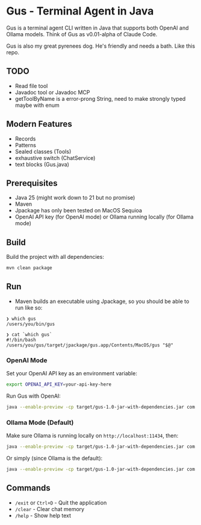 # Gus - Terminal Agent in Java

Gus is a terminal agent CLI written in Java that supports both OpenAI and Ollama models. Think of Gus as v0.01-alpha of Claude Code.

Gus is also my great pyrenees dog. He's friendly and needs a bath. Like this repo.


## TODO

- Read file tool
- Javadoc tool or Javadoc MCP
- getToolByName is a error-prong String, need to make strongly typed maybe with enum


## Modern Features
- Records
- Patterns
- Sealed classes (Tools)
- exhaustive switch (ChatService)
- text blocks (Gus.java)



## Prerequisites

- Java 25 (might work down to 21 but no promise)
- Maven
- Jpackage has only been tested on MacOS Sequioa
- OpenAI API key (for OpenAI mode) or Ollama running locally (for Ollama mode)

## Build

Build the project with all dependencies:

```bash
mvn clean package
```

## Run

- Maven builds an executable using Jpackage, so you should be able to run like so:

```
❯ which gus
/users/you/bin/gus

❯ cat `which gus`
#!/bin/bash
/users/you/gus/target/jpackage/gus.app/Contents/MacOS/gus "$@"
```

### OpenAI Mode

Set your OpenAI API key as an environment variable:
```bash
export OPENAI_API_KEY=your-api-key-here
```

Run Gus with OpenAI:
```bash
java --enable-preview -cp target/gus-1.0-jar-with-dependencies.jar com.pinealpha.gus.Gus --openai
```

### Ollama Mode (Default)

Make sure Ollama is running locally on `http://localhost:11434`, then:

```bash
java --enable-preview -cp target/gus-1.0-jar-with-dependencies.jar com.pinealpha.gus.Gus --ollama
```

Or simply (since Ollama is the default):
```bash
java --enable-preview -cp target/gus-1.0-jar-with-dependencies.jar com.pinealpha.gus.Gus
```

## Commands

- `/exit` or `Ctrl+D` - Quit the application
- `/clear` - Clear chat memory
- `/help` - Show help text
